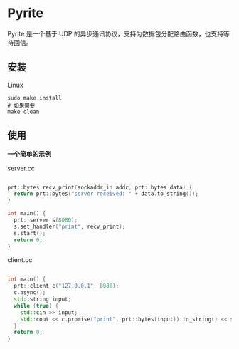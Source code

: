 # Pyrite

Pyrite 是一个基于 UDP 的异步通讯协议，支持为数据包分配路由函数，也支持等待回信。

## 安装

Linux

```shell
sudo make install
# 如果需要
make clean
```

## 使用

**一个简单的示例**

server.cc

```cc

prt::bytes recv_print(sockaddr_in addr, prt::bytes data) {
  return prt::bytes("server received: " + data.to_string());
}

int main() {
  prt::server s(8080);
  s.set_handler("print", recv_print);
  s.start();
  return 0;
}

```

client.cc

```cc

int main() {
  prt::client c("127.0.0.1", 8080);
  c.async();
  std::string input;
  while (true) {
    std::cin >> input;
    std::cout << c.promise("print", prt::bytes(input)).to_string() << std::endl;
  }
  return 0;
}

```
